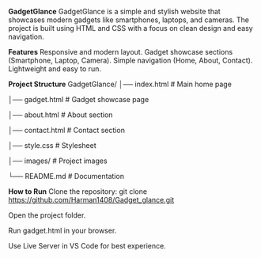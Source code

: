 **GadgetGlance**
GadgetGlance is a simple and stylish website that showcases modern gadgets like smartphones, laptops, and cameras. The project is built using HTML and CSS with a focus on clean design and easy navigation.


**Features**
Responsive and modern layout.
Gadget showcase sections (Smartphone, Laptop, Camera).
Simple navigation (Home, About, Contact).
Lightweight and easy to run.


**Project Structure**
GadgetGlance/
│── index.html        # Main home page

│── gadget.html       # Gadget showcase page

│── about.html        # About section

│── contact.html      # Contact section

│── style.css         # Stylesheet

│── images/           # Project images

└── README.md         # Documentation


**How to Run**
Clone the repository:
git clone https://github.com/Harman1408/Gadget_glance.git

Open the project folder.

Run gadget.html in your browser.

Use Live Server in VS Code for best experience.

